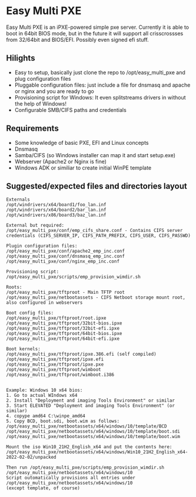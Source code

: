 # Easy Multi PXE

Easy Multi PXE is an iPXE-powered simple pxe server. Currently it is able to boot in 64bit BIOS mode, but in the future it will support all crisscrossses from 32/64bit and BIOS/EFI. Possibly even signed efi stuff.

## Hilights

* Easy to setup, basically just clone the repo to /opt/easy_multi_pxe and plug configuration files
* Pluggable configuration files: just include a file for dnsmasq and apache or nginx and you are ready to go
* Provisioning script for Windows: It even splitstreams drivers in without the help of Windows!
* Configurable SMB/CIFS paths and credentials

## Requirements

* Some knowledge of basic PXE, EFI and Linux concepts
* Dnsmasq
* Samba/CIFS (so Windows installer can map it and start setup.exe)
* Webserver (Apache2 or Nginx is fine)
* Windows ADK or similiar to create initial WinPE template

## Suggested/expected files and directories layout

```
Externals
/opt/windrivers/x64/board1/foo_lan.inf
/opt/windrivers/x64/board2/bar_lan.inf
/opt/windrivers/x86/board3/baz_lan.inf

External but required:
/opt/easy_multi_pxe/conf/emp_cifs_share.conf - Contains CIFS server credentials (CIFS_SERVER_IP, CIFS_PATH_PREFIX, CIFS_USER, CIFS_PASSWD)

Plugin configuration files:
/opt/easy_multi_pxe/conf/apache2_emp_inc.conf
/opt/easy_multi_pxe/conf/dnsmasq_emp_inc.conf
/opt/easy_multi_pxe/conf/nginx_emp_inc.conf

Provisioning script:
/opt/easy_multi_pxe/scripts/emp_provision_wimdir.sh

Roots:
/opt/easy_multi_pxe/tftproot - Main TFTP root
/opt/easy_multi_pxe/netbootassets - CIFS Netboot storage mount root, also configured in webservers

Boot config files:
/opt/easy_multi_pxe/tftproot/root.ipxe
/opt/easy_multi_pxe/tftproot/32bit-bios.ipxe
/opt/easy_multi_pxe/tftproot/32bit-efi.ipxe
/opt/easy_multi_pxe/tftproot/64bit-bios.ipxe
/opt/easy_multi_pxe/tftproot/64bit-efi.ipxe

Boot kernels:
/opt/easy_multi_pxe/tftproot/ipxe.386.efi (self compiled)
/opt/easy_multi_pxe/tftproot/ipxe.efi
/opt/easy_multi_pxe/tftproot/ipxe.pxe
/opt/easy_multi_pxe/tftproot/wimboot
/opt/easy_multi_pxe/tftproot/wimboot.i386


Example: Windows 10 x64 bios:
1. Go to actual WIndows x64
2. Install "Deployment and imaging Tools Environment" or similar
3. Start ELEVATED "Deployment and imaging Tools Environment" (or similar)
4. copype amd64 C:\winpe_amd64
5. Copy BCD, boot.sdi, boot.wim as follows:
/opt/easy_multi_pxe/netbootassets/x64/windows/10/template/BCD
/opt/easy_multi_pxe/netbootassets/x64/windows/10/template/boot.sdi
/opt/easy_multi_pxe/netbootassets/x64/windows/10/template/boot.wim

Mount the iso Win10_21H2_English_x64 and put the contents here:
/opt/easy_multi_pxe/netbootassets/x64/windows/Win10_21H2_English_x64-2022-02-02/unpacked

Then run /opt/easy_multi_pxe/scripts/emp_provision_wimdir.sh /opt/easy_multi_pxe/netbootassets/x64/windows/10
Script outomatically provisions all entries under /opt/easy_multi_pxe/netbootassets/x64/windows/10 
(except template, of course)
```
